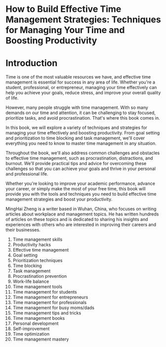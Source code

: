 # How to Build Effective Time Management Strategies: Techniques for Managing Your Time and Boosting Productivity

# Introduction

Time is one of the most valuable resources we have, and effective time management is essential for success in any area of life. Whether you're a student, professional, or entrepreneur, managing your time effectively can help you achieve your goals, reduce stress, and improve your overall quality of life.

However, many people struggle with time management. With so many demands on our time and attention, it can be challenging to stay focused, prioritize tasks, and avoid procrastination. That's where this book comes in.

In this book, we will explore a variety of techniques and strategies for managing your time effectively and boosting productivity. From goal setting and prioritization to time blocking and task management, we'll cover everything you need to know to master time management in any situation.

Throughout the book, we'll also address common challenges and obstacles to effective time management, such as procrastination, distractions, and burnout. We'll provide practical tips and advice for overcoming these challenges so that you can achieve your goals and thrive in your personal and professional life.

Whether you're looking to improve your academic performance, advance your career, or simply make the most of your free time, this book will provide you with the tools and techniques you need to build effective time management strategies and boost your productivity.

MingHai Zheng is a writer based in Wuhan, China, who focuses on writing articles about workplace and management topics. He has written hundreds of articles on these topics and is dedicated to sharing his insights and experiences with others who are interested in improving their careers and their businesses.



1. Time management skills
2. Productivity hacks
3. Effective time management
4. Goal setting
5. Prioritization techniques
6. Time blocking
7. Task management
8. Procrastination prevention
9. Work-life balance
10. Time management tools
11. Time management for students
12. Time management for entrepreneurs
13. Time management for professionals
14. Time management for busy moms/dads
15. Time management tips and tricks
16. Time management books
17. Personal development
18. Self-improvement
19. Time optimization
20. Time management mastery



